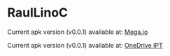# RaulLinoC

Current apk version (v0.0.1) available at:
[Mega.io](https://mega.nz/file/HVF3DZpT#t0KF9xsvX_a2bS76Bo12DIP4I29M0pMry2KTsdd6pEw)

Current apk version (v0.0.1) available at:
[OneDrive IPT](https://politecnicotomar-my.sharepoint.com/:u:/g/personal/aluno20948_ipt_pt/Ef51oM7YwC5Lnd-S7gxZYhwBTsvCtmuwTiPYc2GJw9M9aQ?e=68EuTJ)

